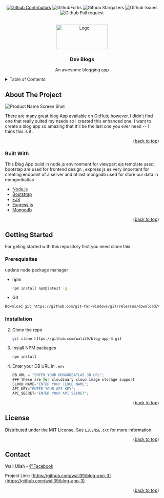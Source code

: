 <div id="top"></div>
<!--
*** Thanks for checking out the Best-README-Template. If you have a suggestion
*** that would make this better, please fork the repo and create a pull request
*** or simply open an issue with the tag "enhancement".
*** Don't forget to give the project a star!
*** Thanks again! Now go create something AMAZING! :D
-->

<!-- PROJECT SHIELDS -->
<!--
*** I'm using markdown "reference style" links for readability.
*** Reference links are enclosed in brackets [ ] instead of parentheses ( ).
*** See the bottom of this document for the declaration of the reference variables
*** for contributors-url, forks-url, etc. This is an optional, concise syntax you may use.
*** https://www.markdownguide.org/basic-syntax/#reference-style-links
-->
<div align="center">
            
            
[![Github Contributors](https://img.shields.io/github/contributors/wali39/blog-app-3)](https://github.com/wali39/blog-app-3/contributor)
![GithubForks](https://img.shields.io/github/forks/wali39/blog-app-3)
![Github Stargazers](https://img.shields.io/github/stars/wali39/blog-app-3)
![Github Issues](https://img.shields.io/github/issues/wali39/blog-app-3)
![Github Pull request](https://img.shields.io/github/issues-pr/wali39/blog-app-3)

</div>
<!-- PROJECT LOGO -->
<br />
<div align="center">
  <a href="https://github.com/othneildrew/Best-README-Template">
    <img src="https://res.cloudinary.com/plutonic39/image/upload/v1634110282/github-readmen/logox_c4y84d.png" alt="Logo" width="170" height="80" border-radius="5%">
  </a>

  <h3 align="center">Dev Blogs</h3>

  <p align="center">
    An awesome blogging app
    
</div>

<!-- TABLE OF CONTENTS -->
<details>
  <summary>Table of Contents</summary>
  <ol>
    <li>
      <a href="#about-the-project">About The Project</a>
      <ul>
        <li><a href="#built-with">Built With</a></li>
      </ul>
    </li>
    <li>
      <a href="#getting-started">Getting Started</a>
      <ul>
        <li><a href="#prerequisites">Prerequisites</a></li>
        <li><a href="#installation">Installation</a></li>
      </ul>
    </li>
   
    <li><a href="#license">License</a></li>
    <li><a href="#contact">Contact</a></li>

  </ol>
</details>

<!-- ABOUT THE PROJECT -->

## About The Project

![Product Name Screen Shot](https://res.cloudinary.com/plutonic39/image/upload/v1634107473/github-readmen/project-cover_ukskbz.png)

There are many great blog App available on GitHub; however, I didn't find one that really suited my needs so I created this enhanced one. I want to create a blog app so amazing that it'll be the last one you ever need -- I think this is it.

<p align="right">(<a href="#top">back to top</a>)</p>

### Built With

This Blog App build in node.js environment for viewpart ejs template used, bootstap are used for frontend design , express js es very important for creating endpoint of a server and at last mongodb used for store our data in mongodbatlas

- [Node.js](https://nodejs.org/)
- [Bootstrap](https://getbootstrap.com)
- [EJS](https://ejs.co/)
- [Express.js](https://expressjs.com/)
- [Mongodb](https://www.mongodb.com/)

<p align="right">(<a href="#top">back to top</a>)</p>

<!-- GETTING STARTED -->

## Getting Started

For geting started with this repository first you need clone this

### Prerequisites

update node package manager

- npm
  ```sh
  npm install npm@latest -g
  ```
- Git

```sh
Download git https://github.com/git-for-windows/git/releases/download/v2.33.0.windows.2/Git-2.33.0.2-64-bit.exe
```

### Installation

2. Clone the repo
   ```sh
   git clone https://github.com/wali39/blog-app-3.git
   ```
3. Install NPM packages
   ```sh
   npm install
   ```
4. Enter your DB URL in `.env`
   ```js
   DB_URL = "ENTER YOUR MONGODBATLAS DB URL";
   ### these are for cloudinary cloud image storage support
   CLOUD_NAME="ENTER YOUR CLOUD NAME";
   API_KEY="ENTER YOUR API KEY";
   API_SECRET="ENTER YOUR API SECRET";
   ```

<p align="right">(<a href="#top">back to top</a>)</p>

<!-- LICENSE -->

## License

Distributed under the MIT License. See `LICENSE.txt` for more information.

<p align="right">(<a href="#top">back to top</a>)</p>

<!-- CONTACT -->

## Contact

Wali Ullah - [@Facebook](https://www.facebook.com/waliullah1939)

Project Link: [https://github.com/wali39/blog-app-3](https://github.com/wali39/blog-app-3)

<p align="right">(<a href="#top">back to top</a>)</p>
